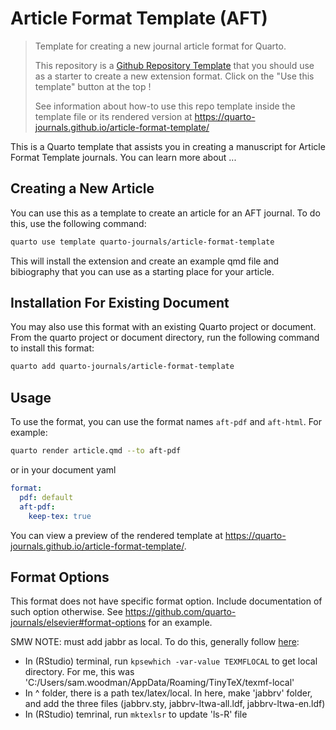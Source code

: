 # Article Format Template (AFT)

<!-- REMOVE THIS IN YOUR FORMAT TEMPLATE -->
> Template for creating a new journal article format for Quarto. 
>
> This repository is a [Github Repository Template](https://docs.github.com/en/repositories/creating-and-managing-repositories/creating-a-repository-from-a-template) that you should use as a starter to create a new extension format. Click on the "Use this template" button at the top !
>
> See information about how-to use this repo template inside the template file or its rendered version at <https://quarto-journals.github.io/article-format-template/>

<!-- ALL THE BELOW SHOULD BE IN YOUR README -->

This is a Quarto template that assists you in creating a manuscript for Article Format Template journals. You can learn more about ...

## Creating a New Article

You can use this as a template to create an article for an AFT journal. To do this, use the following command:

```bash
quarto use template quarto-journals/article-format-template
```

This will install the extension and create an example qmd file and bibiography that you can use as a starting place for your article.

## Installation For Existing Document

You may also use this format with an existing Quarto project or document. From the quarto project or document directory, run the following command to install this format:

```bash
quarto add quarto-journals/article-format-template
```

## Usage

To use the format, you can use the format names `aft-pdf` and `aft-html`. For example:

```bash
quarto render article.qmd --to aft-pdf
```

or in your document yaml

```yaml
format:
  pdf: default
  aft-pdf:
    keep-tex: true    
```

You can view a preview of the rendered template at <https://quarto-journals.github.io/article-format-template/>.

## Format Options

This format does not have specific format option. Include documentation of such option otherwise. See <https://github.com/quarto-journals/elsevier#format-options> for an example.



SMW NOTE: must add jabbr as local. To do this, generally follow [here](https://www.ias.edu/math/computing/faq/local-latex-style-files):
- In (RStudio) terminal, run `kpsewhich -var-value TEXMFLOCAL` to get local directory. For me, this was 'C:/Users/sam.woodman/AppData/Roaming/TinyTeX/texmf-local'
- In ^ folder, there is a path tex/latex/local. In here, make 'jabbrv' folder, and add the three files (jabbrv.sty, jabbrv-ltwa-all.ldf, jabbrv-ltwa-en.ldf)
- In (RStudio) temrinal, run `mktexlsr` to update 'ls-R' file
